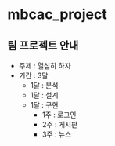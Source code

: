 # mbcac_project
## 팀 프로젝트 안내
* 주제 : 열심히 하자
* 기간 : 3달
   + 1달 : 분석
   + 1달 : 설계
   + 1달 : 구현
      - 1주 : 로그인
      - 2주 : 게시판
      - 3주 : 뉴스
